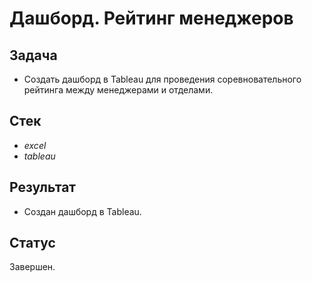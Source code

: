 # Дашборд. Рейтинг менеджеров

## Задача
- Создать дашборд в Tableau для проведения соревновательного рейтинга между менеджерами и отделами.

## Стек
- *excel*
- *tableau*

## Результат
- Создан дашборд в Tableau.

## Статус
Завершен.
